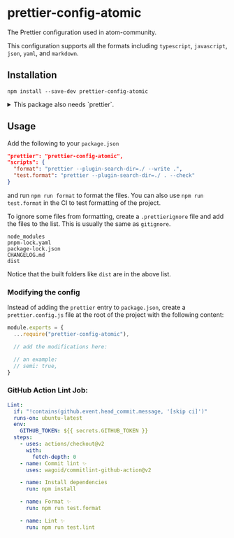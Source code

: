 # prettier-config-atomic

The Prettier configuration used in atom-community.

This configuration supports all the formats including `typescript`, `javascript`, `json`, `yaml`, and `markdown`.

## Installation

```
npm install --save-dev prettier-config-atomic
```

<details>
<summary>This package also needs `prettier`.</summary>

Either add the following to your `.npmrc` if using `pnpm` to hoist the prettier bundled with the config

```
public-hoist-pattern[]=*
```

Or install `prettier` yourself in your `devDependencies`.

If using `npm`, the prettier dependency is hoisted automatically.

</details>

## Usage

Add the following to your `package.json`

```json
"prettier": "prettier-config-atomic",
"scripts": {
  "format": "prettier --plugin-search-dir=./ --write .",
  "test.format": "prettier --plugin-search-dir=./ . --check"
}
```

and run `npm run format` to format the files. You can also use `npm run test.format` in the CI to test formatting of the project.

To ignore some files from formatting, create a `.prettierignore` file and add the files to the list. This is usually the same as `gitignore`.

```
node_modules
pnpm-lock.yaml
package-lock.json
CHANGELOG.md
dist
```

Notice that the built folders like `dist` are in the above list.

### Modifying the config

Instead of adding the `prettier` entry to `package.json`, create a `prettier.config.js` file at the root of the project with the following content:

```js
module.exports = {
  ...require("prettier-config-atomic"),

  // add the modifications here:

  // an example:
  // semi: true,
}
```

### GitHub Action Lint Job:

```yaml
Lint:
  if: "!contains(github.event.head_commit.message, '[skip ci]')"
  runs-on: ubuntu-latest
  env:
    GITHUB_TOKEN: ${{ secrets.GITHUB_TOKEN }}
  steps:
    - uses: actions/checkout@v2
      with:
        fetch-depth: 0
    - name: Commit lint ✨
      uses: wagoid/commitlint-github-action@v2

    - name: Install dependencies
      run: npm install

    - name: Format ✨
      run: npm run test.format

    - name: Lint ✨
      run: npm run test.lint
```
